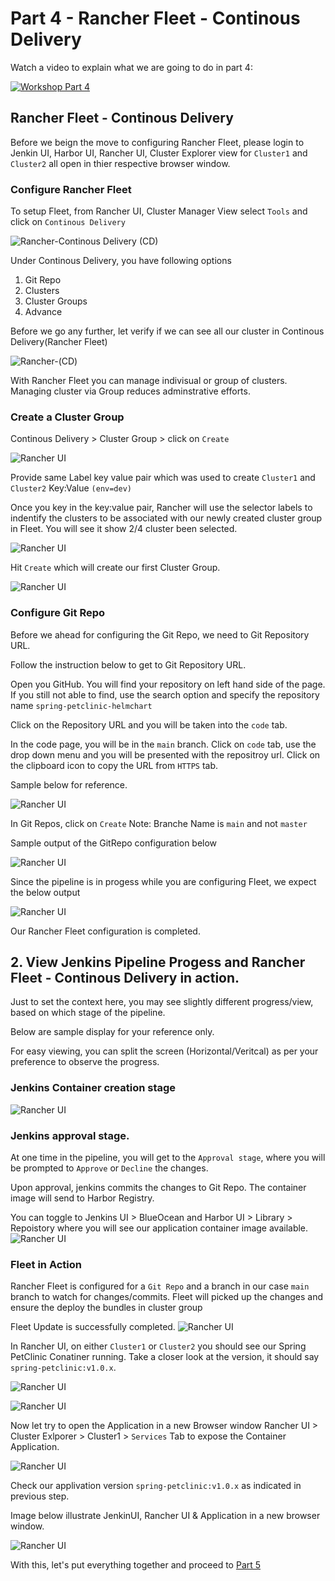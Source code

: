 # Part 4 - Rancher Fleet - Continous Delivery 

Watch a video to explain what we are going to do in part 4:

[![Workshop Part 4](https://img.youtube.com/vi/cjPNjb9e8NI/0.jpg)](https://www.youtube.com/watch?v=cjPNjb9e8NI)

## Rancher Fleet - Continous Delivery

Before we beign the move to configuring Rancher Fleet, please login to Jenkin UI, Harbor UI, Rancher UI, Cluster Explorer view for `Cluster1` and `Cluster2` all open in thier respective browser window.

### Configure Rancher Fleet

To setup Fleet, from Rancher UI, Cluster Manager View  select `Tools` and click on `Continous Delivery`

![Rancher-Continous Delivery (CD)](./images/rancher-uI-fleet-step1-pg1.png)

Under Continous Delivery, you have following options
1) Git Repo
2) Clusters
3) Cluster Groups 
4) Advance

Before we go any further, let verify if we can see all our cluster in Continous Delivery(Rancher Fleet)

![Rancher-(CD)](./images/rancher-uI-all-clusterlist-step2.png)

With Rancher Fleet you can manage indivisual or group of clusters. Managing cluster via Group reduces adminstrative efforts. 

### Create a Cluster Group
Continous Delivery > Cluster Group > click on `Create`

![Rancher UI](./images/rancher-ui-create-first-fleet-group-step3-pg3.png)

Provide same Label key value pair which was used to create `Cluster1` and `Cluster2`
Key:Value `(env=dev)` 

Once you key in the key:value pair, Rancher will use the selector labels to indentify the clusters to be associated with our newly created cluster group in Fleet. You will see it show 2/4 cluster been selected. 

![Rancher UI](./images/rancher-ui-create-first-fleet-group-details-step4-pg4.png)

Hit `Create` which will create our first Cluster Group.

![Rancher UI](./images/rancher-ui-first-fleet-group-success-step5-pg5.png)

### Configure Git Repo

Before we ahead for configuring the Git Repo, we need to Git Repository URL.

Follow the instruction below to get to Git Repository URL.

Open you GitHub. You will find your repository on left hand side of the page. If you still not able to find, use the search option and specify the repository name `spring-petclinic-helmchart` 

Click on the Repository URL and you will be taken into the `code` tab. 

In the code page, you will be in the `main` branch. Click on `code` tab, use the drop down menu and you will be presented with the repositroy url. 
Click on the clipboard icon to copy the URL from `HTTPS` tab. 

Sample below for reference. 

![Rancher UI](./images/part4-configure-git-repo-forked-url.png)

In Git Repos, click on `Create` 
Note: Branche Name is `main` and not `master`

Sample output of the GitRepo configuration below

![Rancher UI](./images/part4-configure-git-repo-config.png)

Since the pipeline is in progess while you are configuring Fleet, we expect the below output 

![Rancher UI](./images/part4-configure-git-repo-status-while-pipeline-in-progress-1.png)

Our Rancher Fleet configuration is completed. 

## 2. View Jenkins Pipeline Progess and Rancher Fleet - Continous Delivery in action.

Just to set the context here, you may see slightly different progress/view, based on which stage of the pipeline.

Below are sample display for your reference only. 

For easy viewing, you can split the screen (Horizontal/Veritcal) as per your preference to observe the progress. 

### Jenkins Container creation stage
![Rancher UI](./images/part4-configure-git-repo-status-while-pipeline-in-progress-2.png)

### Jenkins approval stage.

At one time in the pipeline, you will get to the `Approval stage`, where you will be prompted to `Approve` or `Decline` the changes. 

Upon approval, jenkins commits the changes to Git Repo. The container image will send to Harbor Registry.

You can toggle to Jenkins UI > BlueOcean and  Harbor UI > Library > Repoistory where you will see our application container image available.
![Rancher UI](./images/part4-configure-git-repo-status-pipeline-in-progress-container-created-in-harbor-pg4.png)

### Fleet in Action

Rancher Fleet is configured for a `Git Repo` and a branch in our case `main` branch to watch for changes/commits. Fleet will picked up the changes and ensure the deploy the bundles in cluster group

Fleet Update is successfully completed.
![Rancher UI](./images/part4-fleet-in-action-pg0.png)

In Rancher UI, on either `Cluster1` or `Cluster2` you should see our Spring PetClinic Conatiner running. Take a closer look at the version, it should say `spring-petclinic:v1.0.x`.

![Rancher UI](./images/part4-fleet-in-action-pg1.png)

![Rancher UI](./images/part4-fleet-in-action-pg2.png)

Now let try to open the Application in a new Browser window
Rancher UI > Cluster Exlporer > Cluster1 > `Services` Tab to expose the Container Application.

![Rancher UI](./images/part4-fleet-in-action-Cluster1-Services-Open-App-pg1.png)

Check our applivation version  `spring-petclinic:v1.0.x` as indicated in previous step.

Image below illustrate JenkinUI, Rancher UI & Application in a new browser window.

![Rancher UI](./images/part4-fleet-in-action-Cluster1-Services-Open-App-pg2.png)

With this, let's put everything together and proceed to [Part 5](part-5.md)



